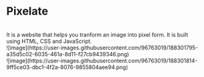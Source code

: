 # Pixelate
<br>
It is a website that helps you tranform an image into pixel form. It is built using HTML, CSS and JavaScript.
<br>
![image](https://user-images.githubusercontent.com/96763019/188301795-a35d5c02-6035-461a-8d11-f27cb9439346.png) <br>
![image](https://user-images.githubusercontent.com/96763019/188301814-9ff5ce03-dbc1-4f2a-8076-9855804aee94.png)

